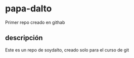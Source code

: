 # papa-dalto
Primer repo creado en githab

## descripción 
Este es un repo de soydalto, creado solo para el curso de git
